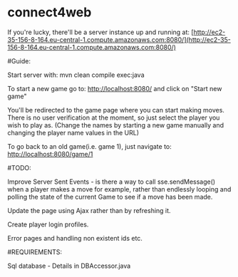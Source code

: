 # connect4web

If you're lucky, there'll be a server instance up and running at: [http://ec2-35-156-8-164.eu-central-1.compute.amazonaws.com:8080/](http://ec2-35-156-8-164.eu-central-1.compute.amazonaws.com:8080/)

#Guide:

Start server with:
  mvn clean compile exec:java

To start a new game go to:
 [http://localhost:8080/](http://localhost:8080/) and click on "Start new game"
 
You'll be redirected to the game page where you can start making moves.
There is no user verification at the moment, so just select the player you wish to play as.
(Change the names by starting a new game manually and changing the player name values in the URL)

To go back to an old game(i.e. game 1), just navigate to:
[http://localhost:8080/game/1](http://localhost:8080/game/1)

#TODO:

Improve Server Sent Events - is there a way to call sse.sendMessage() when a player makes a move for example, rather than endlessly looping and polling the state of the current Game to see if a move has been made.

Update the page using Ajax rather than by refreshing it.

Create player login profiles.

Error pages and handling non existent ids etc.

#REQUIREMENTS:

Sql database - Details in DBAccessor.java
